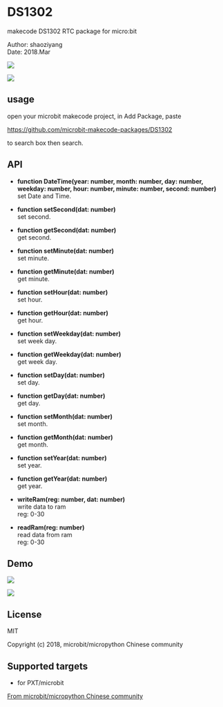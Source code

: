 # DS1302

makecode DS1302 RTC package for micro:bit  

Author: shaoziyang  
Date:   2018.Mar  

![](https://raw.githubusercontent.com/microbit-makecode-packages/DS1302/master/icon.png)  
  
![](https://raw.githubusercontent.com/microbit-makecode-packages/DS1302/master/ds1302.jpg)

## usage

open your microbit makecode project, in Add Package, paste  

https://github.com/microbit-makecode-packages/DS1302  

to search box then search.


## API

- **function DateTime(year: number, month: number, day: number, weekday: number, hour: number, minute: number, second: number)**  
set Date and Time.  

- **function setSecond(dat: number)**  
set second.

- **function getSecond(dat: number)**  
get second.

- **function setMinute(dat: number)**  
set minute.

- **function getMinute(dat: number)**  
get minute.

- **function setHour(dat: number)**  
set hour.

- **function getHour(dat: number)**  
get hour.

- **function setWeekday(dat: number)**  
set week day.

- **function getWeekday(dat: number)**  
get week day.

- **function setDay(dat: number)**  
set day.

- **function getDay(dat: number)**  
get day.

- **function setMonth(dat: number)**  
set month.

- **function getMonth(dat: number)**  
get month.

- **function setYear(dat: number)**  
set year.

- **function getYear(dat: number)**  
get year.

- **writeRam(reg: number, dat: number)**  
write data to ram  
reg: 0-30

- **readRam(reg: number)**  
read data from ram  
reg: 0-30

## Demo

![](https://raw.githubusercontent.com/microbit-makecode-packages/DS1302/master/demo.jpg)  

![](https://raw.githubusercontent.com/microbit-makecode-packages/DS1302/master/demo.gif)  

## License

MIT

Copyright (c) 2018, microbit/micropython Chinese community  

## Supported targets

* for PXT/microbit


[From microbit/micropython Chinese community](http://www.micropython.org.cn)
